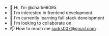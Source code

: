 - 👋 Hi, I’m @charlie9095
- 👀 I’m interested in frontend development
- 🌱 I’m currently learning full stack development
- 💞️ I’m looking to collaborate on 
- 📫 How to reach me sudrs007@gmail.com

<!---
Heaven323555/Heaven323555 is a ✨ special ✨ repository because its `README.md` (this file) appears on your GitHub profile.
You can click the Preview link to take a look at your changes.
--->

